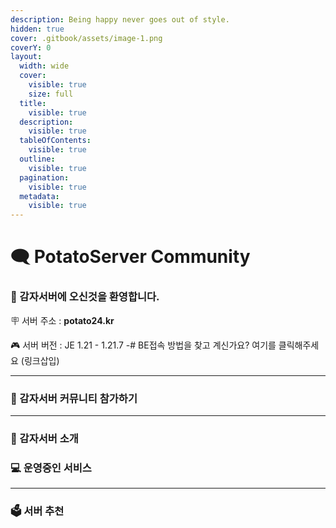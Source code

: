 ```yaml
---
description: Being happy never goes out of style.
hidden: true
cover: .gitbook/assets/image-1.png
coverY: 0
layout:
  width: wide
  cover:
    visible: true
    size: full
  title:
    visible: true
  description:
    visible: true
  tableOfContents:
    visible: true
  outline:
    visible: true
  pagination:
    visible: true
  metadata:
    visible: true
---
```


# 🗨️ PotatoServer Community

### 👋 감자서버에 오신것을 환영합니다.

🪧 서버 주소 : **potato24.kr**

🎮 서버 버전 : JE 1.21 - 1.21.7
-# BE접속 방법을 찾고 계신가요? 여기를 클릭해주세요 (링크삽입)
***

### 👥 감자서버 커뮤니티 참가하기

***

### 📑 감자서버 소개

### 💻 운영중인 서비스

***

### 🗳 서버 추천
